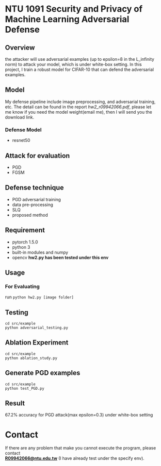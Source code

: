 # NTU 1091 Security and Privacy of Machine Learning Adversarial Defense

## Overview
the attacker will use adversarial examples (up to epsilon=8 in the L_infinity norm) to attack your model, which is under white-box setting.
In this project, I train a robust model for CIFAR-10 that can defend the adversarial examples.


## Model
My defense pipeline include image preprocessing, and adversarial training, etc. The detail can be found in the report *hw2_r09942066.pdf*, please let me know if you need the model weight(email me), then I will send you the download link. 

### Defense Model
* resnet50

## Attack for evaluation 
* PGD
* FGSM

## Defense technique
* PGD adversarial training
* data pre-processing
* SLQ
* proposed method

## Requirement
* pytorch 1.5.0
* python 3
* built-in modules and numpy
* opencv
**hw2.py has been tested under this env**
## Usage
### For Evaluating
run `python hw2.py [image folder]`
##  Testing
`cd src/example`<br>
`python adversarial_testing.py`
## Ablation Experiment
`cd src/example`<br>
`python ablation_study.py`
## Generate PGD examples
`cd src/example`<br>
`python test_PGD.py`

##  Result 
67.2% accuracy for PGD attack(max epsilon=0.3) under white-box setting

# Contact 
If there are any problem that make you cannot execute the program, please contact<br>
**R09942066@ntu.edu.tw** (I have already test under the specify env).
